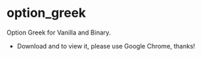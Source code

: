 # option_greek
Option Greek for Vanilla and Binary.
* Download and to view it, please use Google Chrome, thanks!
